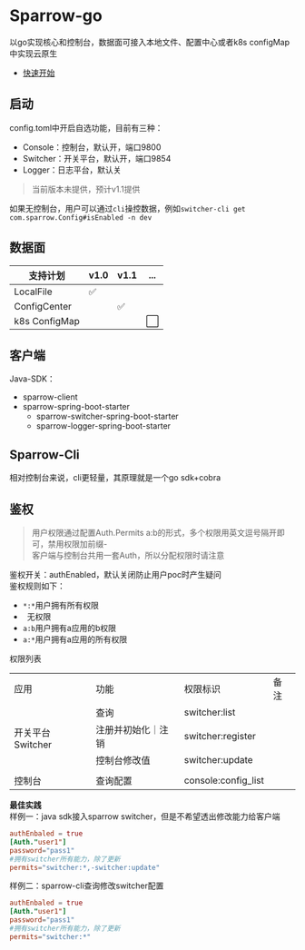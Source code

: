 # Sparrow-go

以go实现核心和控制台，数据面可接入本地文件、配置中心或者k8s configMap中实现云原生

* [快速开始](docs/start/quick_start.md)

## 启动

config.toml中开启自选功能，目前有三种：

* Console：控制台，默认开，端口9800
* Switcher：开关平台，默认开，端口9854
* Logger：日志平台，默认关

> 当前版本未提供，预计v1.1提供

如果无控制台，用户可以通过`cli`操控数据，例如`switcher-cli get com.sparrow.Config#isEnabled -n dev`

## 数据面

| 支持计划          | v1.0               | v1.1               | ...                  |
|---------------|--------------------|--------------------|----------------------|
| LocalFile     | :white_check_mark: |                    |                      |
| ConfigCenter  |                    | :white_check_mark: |                      |
| k8s ConfigMap |                    |                    | :white_large_square: |


## 客户端

Java-SDK：

* sparrow-client
* sparrow-spring-boot-starter
    * sparrow-switcher-spring-boot-starter
    * sparrow-logger-spring-boot-starter

## Sparrow-Cli
相对控制台来说，cli更轻量，其原理就是一个go sdk+cobra

## 鉴权

> 用户权限通过配置Auth.Permits a:b的形式，多个权限用英文逗号隔开即可，禁用权限加前缀-  
> 客户端与控制台共用一套Auth，所以分配权限时请注意

鉴权开关：authEnabled，默认关闭防止用户poc时产生疑问  
鉴权规则如下：

* `*:*`用户拥有所有权限
* ` `无权限
* `a:b`用户拥有a应用的b权限
* `a:*`用户拥有a应用的所有权限

权限列表

<table>
<tr>
<td>应用</td>
<td>功能</td>
<td>权限标识</td>
<td>备注</td>
</tr>
<tr> 
<td rowspan="4">开关平台Switcher</td>
<td>查询</td>
<td>switcher:list</td>
<td></td>
</tr>

<tr> 
<td>注册并初始化｜注销</td>
<td>switcher:register</td>
<td></td>
</tr>

<tr> 
<td>控制台修改值</td>
<td>switcher:update</td>
<td></td>
</tr>

<tr>
<td></td>
<td></td>
<td></td>
</tr>

<tr> 
<td rowspan="4">控制台</td>
<td>查询配置</td>
<td>console:config_list</td>
<td></td>
</tr>

</table>

**最佳实践**  
样例一：java sdk接入sparrow switcher，但是不希望透出修改能力给客户端
```toml
authEnbaled = true
[Auth."user1"]
password="pass1"
#拥有switcher所有能力，除了更新
permits="switcher:*,-switcher:update"
```

样例二：sparrow-cli查询修改switcher配置
```toml
authEnbaled = true
[Auth."user1"]
password="pass1"
#拥有switcher所有能力，除了更新
permits="switcher:*"
```